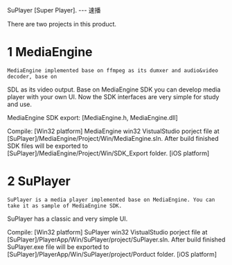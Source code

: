 SuPlayer [Super Player]. --- 速播

There are two projects in this product.

1 MediaEngine
================
    MediaEngine implemented base on ffmpeg as its dumxer and audio&video decoder, base on 
SDL as its video output. Base on MediaEngine SDK you can develop media player with your own UI. 
Now the SDK interfaces are very simple for study and use.

MediaEngine SDK export: [MediaEngine.h, MediaEngine.dll]

Compile:
[Win32 platform]
    MediaEngine win32 VistualStudio porject file at [SuPlayer]/MediaEngine/Project/Win/MediaEngine.sln.
After build finished SDK files will be exported to [SuPlayer]/MediaEngine/Project/Win/SDK_Export folder.
[iOS platform]


2 SuPlayer
================
    SuPlayer is a media player implemented base on MediaEngine. You can take it as sample of MediaEngine SDK.
SuPlayer has a classic and very simple UI.

Compile:
[Win32 platform]
    SuPlayer win32 VistualStudio porject file at [SuPlayer]/PlayerApp/Win/SuPlayer/project/SuPlayer.sln.
After build finished SuPlayer.exe file will be exported to [SuPlayer]/PlayerApp/Win/SuPlayer/project/Porduct folder.
[iOS platform]
